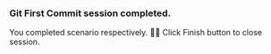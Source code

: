 ### Git First Commit session completed.
You completed scenario respectively. 👏🏻
Click Finish button to close session.